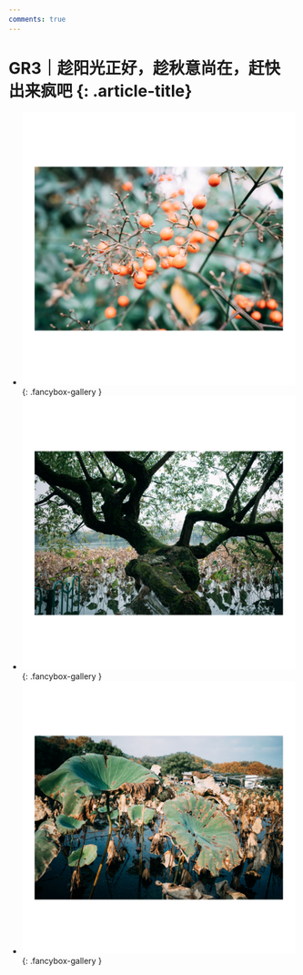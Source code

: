 ```yaml
---
comments: true
---
```


# GR3｜趁阳光正好，趁秋意尚在，赶快出来疯吧 {: .article-title}

<div class="grid cards" markdown>

- [![img](566da247-a95d-4ff7-90a1-a87e4bcff495.jpg)](566da247-a95d-4ff7-90a1-a87e4bcff495.jpg){: .fancybox-gallery }
- [![img](1ed90589-f441-40c0-99dc-59ce0ab4dc67.jpg)](1ed90589-f441-40c0-99dc-59ce0ab4dc67.jpg){: .fancybox-gallery }
- [![img](00c9b513-3303-4f03-8312-b3d2f2dc31a8.jpg)](00c9b513-3303-4f03-8312-b3d2f2dc31a8.jpg){: .fancybox-gallery }


</div>